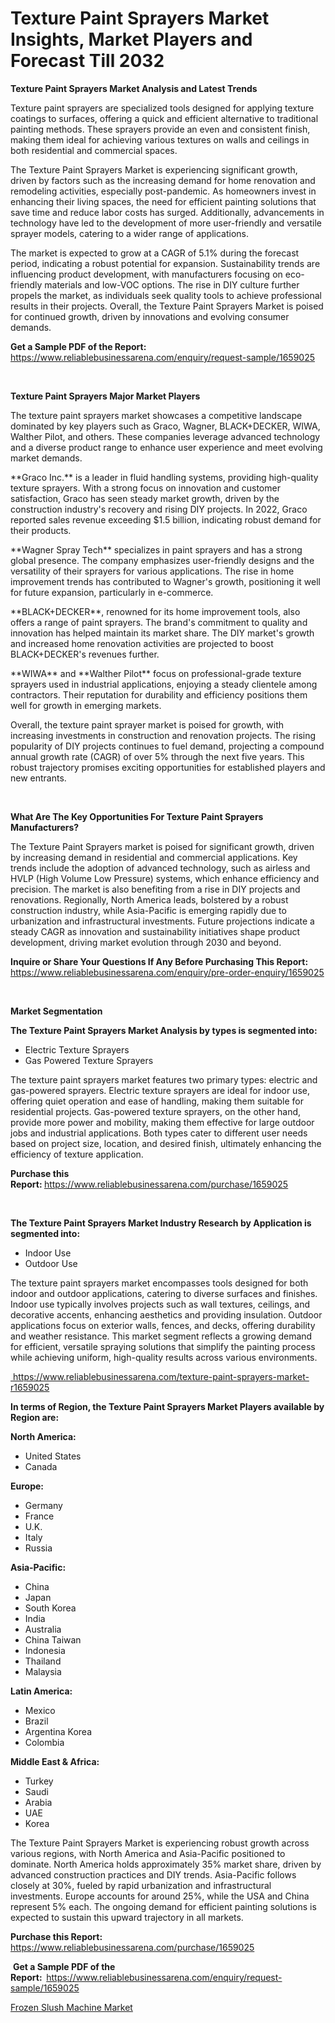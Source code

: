 <p><h1>Texture Paint Sprayers Market Insights, Market Players and Forecast Till 2032</h1></p><p><strong>Texture Paint Sprayers Market Analysis and Latest Trends</strong></p>
<p><p>Texture paint sprayers are specialized tools designed for applying texture coatings to surfaces, offering a quick and efficient alternative to traditional painting methods. These sprayers provide an even and consistent finish, making them ideal for achieving various textures on walls and ceilings in both residential and commercial spaces. </p><p>The Texture Paint Sprayers Market is experiencing significant growth, driven by factors such as the increasing demand for home renovation and remodeling activities, especially post-pandemic. As homeowners invest in enhancing their living spaces, the need for efficient painting solutions that save time and reduce labor costs has surged. Additionally, advancements in technology have led to the development of more user-friendly and versatile sprayer models, catering to a wider range of applications.</p><p>The market is expected to grow at a CAGR of 5.1% during the forecast period, indicating a robust potential for expansion. Sustainability trends are influencing product development, with manufacturers focusing on eco-friendly materials and low-VOC options. The rise in DIY culture further propels the market, as individuals seek quality tools to achieve professional results in their projects. Overall, the Texture Paint Sprayers Market is poised for continued growth, driven by innovations and evolving consumer demands.</p></p>
<p><strong>Get a Sample PDF of the Report:&nbsp;</strong> <a href="https://www.reliablebusinessarena.com/enquiry/request-sample/1659025?utm_campaign=2031&utm_medium=2&utm_source=Github&utm_content=ia&utm_term=17022025&utm_id=texture-paint-sprayers">https://www.reliablebusinessarena.com/enquiry/request-sample/1659025</a></p>
<p>&nbsp;</p>
<p><strong>Texture Paint Sprayers Major Market Players</strong></p>
<p><p>The texture paint sprayers market showcases a competitive landscape dominated by key players such as Graco, Wagner, BLACK+DECKER, WIWA, Walther Pilot, and others. These companies leverage advanced technology and a diverse product range to enhance user experience and meet evolving market demands.</p><p>**Graco Inc.** is a leader in fluid handling systems, providing high-quality texture sprayers. With a strong focus on innovation and customer satisfaction, Graco has seen steady market growth, driven by the construction industry's recovery and rising DIY projects. In 2022, Graco reported sales revenue exceeding $1.5 billion, indicating robust demand for their products.</p><p>**Wagner Spray Tech** specializes in paint sprayers and has a strong global presence. The company emphasizes user-friendly designs and the versatility of their sprayers for various applications. The rise in home improvement trends has contributed to Wagner's growth, positioning it well for future expansion, particularly in e-commerce.</p><p>**BLACK+DECKER**, renowned for its home improvement tools, also offers a range of paint sprayers. The brand's commitment to quality and innovation has helped maintain its market share. The DIY market's growth and increased home renovation activities are projected to boost BLACK+DECKER's revenues further.</p><p>**WIWA** and **Walther Pilot** focus on professional-grade texture sprayers used in industrial applications, enjoying a steady clientele among contractors. Their reputation for durability and efficiency positions them well for growth in emerging markets.</p><p>Overall, the texture paint sprayer market is poised for growth, with increasing investments in construction and renovation projects. The rising popularity of DIY projects continues to fuel demand, projecting a compound annual growth rate (CAGR) of over 5% through the next five years. This robust trajectory promises exciting opportunities for established players and new entrants.</p></p>
<p>&nbsp;</p>
<p><strong>What Are The Key Opportunities For Texture Paint Sprayers Manufacturers?</strong></p>
<p><p>The Texture Paint Sprayers market is poised for significant growth, driven by increasing demand in residential and commercial applications. Key trends include the adoption of advanced technology, such as airless and HVLP (High Volume Low Pressure) systems, which enhance efficiency and precision. The market is also benefiting from a rise in DIY projects and renovations. Regionally, North America leads, bolstered by a robust construction industry, while Asia-Pacific is emerging rapidly due to urbanization and infrastructural investments. Future projections indicate a steady CAGR as innovation and sustainability initiatives shape product development, driving market evolution through 2030 and beyond.</p></p>
<p><strong>Inquire or Share Your Questions If Any Before Purchasing This Report:</strong> <a href="https://www.reliablebusinessarena.com/enquiry/pre-order-enquiry/1659025?utm_campaign=2031&utm_medium=2&utm_source=Github&utm_content=ia&utm_term=17022025&utm_id=texture-paint-sprayers">https://www.reliablebusinessarena.com/enquiry/pre-order-enquiry/1659025</a></p>
<p>&nbsp;</p>
<p><strong>Market Segmentation</strong></p>
<p><strong>The Texture Paint Sprayers Market Analysis by types is segmented into:</strong></p>
<p><ul><li>Electric Texture Sprayers</li><li>Gas Powered Texture Sprayers</li></ul></p>
<p><p>The texture paint sprayers market features two primary types: electric and gas-powered sprayers. Electric texture sprayers are ideal for indoor use, offering quiet operation and ease of handling, making them suitable for residential projects. Gas-powered texture sprayers, on the other hand, provide more power and mobility, making them effective for large outdoor jobs and industrial applications. Both types cater to different user needs based on project size, location, and desired finish, ultimately enhancing the efficiency of texture application.</p></p>
<p><strong>Purchase this Report:&nbsp;</strong><a href="https://www.reliablebusinessarena.com/purchase/1659025?utm_campaign=2031&utm_medium=2&utm_source=Github&utm_content=ia&utm_term=17022025&utm_id=texture-paint-sprayers">https://www.reliablebusinessarena.com/purchase/1659025</a></p>
<p>&nbsp;</p>
<p><strong>The Texture Paint Sprayers Market Industry Research by Application is segmented into:</strong></p>
<p><ul><li>Indoor Use</li><li>Outdoor Use</li></ul></p>
<p><p>The texture paint sprayers market encompasses tools designed for both indoor and outdoor applications, catering to diverse surfaces and finishes. Indoor use typically involves projects such as wall textures, ceilings, and decorative accents, enhancing aesthetics and providing insulation. Outdoor applications focus on exterior walls, fences, and decks, offering durability and weather resistance. This market segment reflects a growing demand for efficient, versatile spraying solutions that simplify the painting process while achieving uniform, high-quality results across various environments.</p></p>
<p><a href="https://www.reliablebusinessarena.com/texture-paint-sprayers-market-r1659025?utm_campaign=2031&utm_medium=2&utm_source=Github&utm_content=ia&utm_term=17022025&utm_id=texture-paint-sprayers">&nbsp;https://www.reliablebusinessarena.com/texture-paint-sprayers-market-r1659025</a></p>
<p><strong>In terms of Region, the Texture Paint Sprayers Market Players available by Region are:</strong></p>
<p>
    <p> <strong> North America: </strong>
        <ul>
            <li>United States</li>
            <li>Canada</li>
        </ul>
        </p> 
    <p> <strong> Europe: </strong>
        <ul>
            <li>Germany</li>
            <li>France</li>
            <li>U.K.</li>
            <li>Italy</li>
            <li>Russia</li>
        </ul>
        </p> 
    <p> <strong> Asia-Pacific: </strong>
        <ul>
            <li>China</li>
            <li>Japan</li>
            <li>South Korea</li>
            <li>India</li>
            <li>Australia</li>
            <li>China Taiwan</li>
            <li>Indonesia</li>
            <li>Thailand</li>
            <li>Malaysia</li>
        </ul>
        </p> 
    <p> <strong> Latin America: </strong>
        <ul>
            <li>Mexico</li>
            <li>Brazil</li>
            <li>Argentina Korea</li>
            <li>Colombia</li>
        </ul>
        </p> 
    <p> <strong> Middle East & Africa: </strong>
        <ul>
            <li>Turkey</li>
            <li>Saudi</li>
            <li>Arabia</li>
            <li>UAE</li>
            <li>Korea</li>
        </ul>
    </p>
    </p>
<p><p>The Texture Paint Sprayers Market is experiencing robust growth across various regions, with North America and Asia-Pacific positioned to dominate. North America holds approximately 35% market share, driven by advanced construction practices and DIY trends. Asia-Pacific follows closely at 30%, fueled by rapid urbanization and infrastructural investments. Europe accounts for around 25%, while the USA and China represent 5% each. The ongoing demand for efficient painting solutions is expected to sustain this upward trajectory in all markets.</p></p>
<p><strong>Purchase this Report: </strong><a href="https://www.reliablebusinessarena.com/purchase/1659025?utm_campaign=2031&utm_medium=2&utm_source=Github&utm_content=ia&utm_term=17022025&utm_id=texture-paint-sprayers">https://www.reliablebusinessarena.com/purchase/1659025</a></p>
<p>&nbsp;<strong>Get a Sample PDF of the Report:&nbsp;&nbsp;</strong><a href="https://www.reliablebusinessarena.com/enquiry/request-sample/1659025?utm_campaign=2031&utm_medium=2&utm_source=Github&utm_content=ia&utm_term=17022025&utm_id=texture-paint-sprayers">https://www.reliablebusinessarena.com/enquiry/request-sample/1659025</a></p>
<p><strong></strong></p>
<p><p><a href="https://github.com/wileonie19657/Market-Research-Report-List-1/blob/main/frozen-slush-machine-market.md?utm_campaign=2031&utm_medium=2&utm_source=Github&utm_content=ia&utm_term=17022025&utm_id=texture-paint-sprayers">Frozen Slush Machine Market</a></p></p>